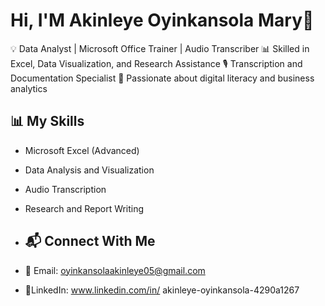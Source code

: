 # Hi, I'M Akinleye Oyinkansola Mary👋
💡 Data Analyst | Microsoft Office Trainer | Audio Transcriber
📊 Skilled in Excel, Data Visualization, and Research Assistance 
🎙 Transcription and Documentation Specialist 
🚀 Passionate about digital literacy and business analytics 

## 📊 My Skills
- Microsoft Excel (Advanced)
- Data Analysis and Visualization
- Audio Transcription
- Research and Report Writing

- ## 📬 Connect With Me
- 📩 Email: oyinkansolaakinleye05@gmail.com
- 🧾LinkedIn: www.linkedin.com/in/
akinleye-oyinkansola-4290a1267

